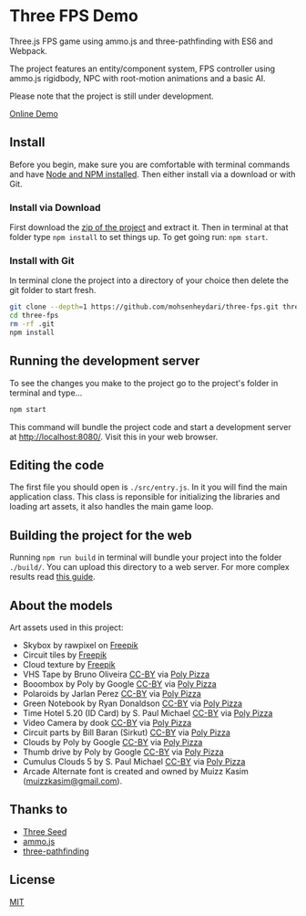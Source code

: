 # Three FPS Demo

Three.js FPS game using ammo.js and three-pathfinding with ES6 and Webpack.

The project features an entity/component system, FPS controller using ammo.js rigidbody, NPC with root-motion animations and a basic AI.

Please note that the project is still under development.

[Online Demo](http://venolabs.com/three-fps-demo/)

## Install
Before you begin, make sure you are comfortable with terminal commands and have [Node and NPM installed](https://www.npmjs.com/get-npm). Then either install via a download or with Git.

### Install via Download
First download the [zip of the project](https://github.com/mohsenheydari/three-fps/archive/master.zip) and extract it. Then in terminal at that folder type `npm install` to set things up. To get going run: `npm start`.

### Install with Git
In terminal clone the project into a directory of your choice then delete the git folder to start fresh.

```bash
git clone --depth=1 https://github.com/mohsenheydari/three-fps.git three-fps
cd three-fps
rm -rf .git
npm install
```

## Running the development server
To see the changes you make to the project go to the project's folder in terminal and type...

```bash
npm start
```

This command will bundle the project code and start a development server at [http://localhost:8080/](http://localhost:8080/). Visit this in your web browser.

## Editing the code
The first file you should open is `./src/entry.js`. In it you will find the main application class. This class is reponsible for initializing the libraries and loading art assets, it also handles the main game loop.

## Building the project for the web
Running `npm run build` in terminal will bundle your project into the folder `./build/`. You can upload this directory to a web server. For more complex results read [this guide](https://webpack.js.org/guides/production/).

## About the models
Art assets used in this project:

* Skybox by rawpixel on [Freepik](https://www.freepik.com/free-vector/stream-binary-code-design-vector_31069134.htm#fromView=search&page=1&position=1&uuid=35f96bea-3cd1-46c7-9677-036b4e7a2269)
* Circuit tiles by [Freepik](https://www.freepik.com/free-photo/top-view-circuit-board-close-up_20282397.htm#&position=8&from_view=search&track=ais&uuid=bd03caf3-895d-4be5-9b39-8a9f16b3e759)
* Cloud texture by [Freepik](https://www.freepik.com/free-vector/circuit-background-flat-design_1019409.htm#fromView=search&page=1&position=29&uuid=70b84d2b-8a58-4e12-95b9-d6d4ca1c1bf9)
* VHS Tape by Bruno Oliveira [CC-BY](https://creativecommons.org/licenses/by/3.0/) via [Poly Pizza](https://poly.pizza/m/73PcdQ7OFRX)
* Booombox by Poly by Google [CC-BY](https://creativecommons.org/licenses/by/3.0/) via [Poly Pizza](https://poly.pizza/m/56XYDxnVVM3)
* Polaroids by Jarlan Perez [CC-BY](https://creativecommons.org/licenses/by/3.0/) via [Poly Pizza](https://poly.pizza/m/6BgcoF0LL6y)
* Green Notebook by Ryan Donaldson [CC-BY](https://creativecommons.org/licenses/by/3.0/) via [Poly Pizza](https://poly.pizza/m/a-pdTVJ1F46)
* Time Hotel 5.20 (ID Card) by S. Paul Michael [CC-BY](https://creativecommons.org/licenses/by/3.0/) via [Poly Pizza](https://poly.pizza/m/0ZXI8WCHi9_)
* Video Camera by dook [CC-BY](https://creativecommons.org/licenses/by/3.0/) via [Poly Pizza](https://poly.pizza/m/7IV9LlcdNB)
* Circuit parts by Bill Baran (Sirkut) [CC-BY](https://creativecommons.org/licenses/by/3.0/) via [Poly Pizza](https://poly.pizza/m/fL02Z7OItO9)
* Clouds by Poly by Google [CC-BY](https://creativecommons.org/licenses/by/3.0/) via [Poly Pizza](https://poly.pizza/m/5vL346OfNST)
* Thumb drive by Poly by Google [CC-BY](https://creativecommons.org/licenses/by/3.0/) via [Poly Pizza](https://poly.pizza/m/8DhBCSmGQ2I)
* Cumulus Clouds 5 by S. Paul Michael [CC-BY](https://creativecommons.org/licenses/by/3.0/) via [Poly Pizza](https://poly.pizza/m/25RmW99gwuv)
* Arcade Alternate font is created and owned by Muizz Kasim (muizzkasim@gmail.com).

## Thanks to
* [Three Seed](https://github.com/edwinwebb/three-seed)
* [ammo.js](https://github.com/kripken/ammo.js/)
* [three-pathfinding](https://github.com/donmccurdy/three-pathfinding)

## License
[MIT](https://github.com/mohsenheydari/three-fps/blob/master/LICENSE)
